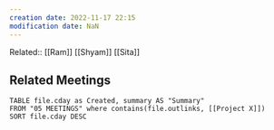 ```yaml
---
creation date: 2022-11-17 22:15
modification date: NaN
---
```


Related:: [[Ram]] [[Shyam]] [[Sita]]




## Related Meetings
```dataview
TABLE file.cday as Created, summary AS "Summary"
FROM "05 MEETINGS" where contains(file.outlinks, [[Project X]])
SORT file.cday DESC
```
